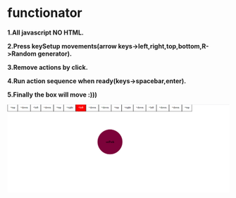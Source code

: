 # functionator
 
  <b> 1.All javascript NO HTML.</b>
 
  <b> 2.Press keySetup movements(arrow keys->left,right,top,bottom,R->Random generator).</b>
 
  <b> 3.Remove actions by click.</b>
 
  <b> 4.Run action sequence when ready(keys->spacebar,enter).</b>
 
  <b> 5.Finally the box will move :)))</b>



   ![](img/demo.png)
  
